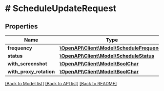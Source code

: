 # # ScheduleUpdateRequest

## Properties

Name | Type | Description | Notes
------------ | ------------- | ------------- | -------------
**frequency** | [**\OpenAPI\Client\Model\ScheduleFrequency**](ScheduleFrequency.md) |  | [optional]
**status** | [**\OpenAPI\Client\Model\ScheduleStatus**](ScheduleStatus.md) |  | [optional]
**with_screenshot** | [**\OpenAPI\Client\Model\BoolChar**](BoolChar.md) |  | [optional]
**with_proxy_rotation** | [**\OpenAPI\Client\Model\BoolChar**](BoolChar.md) |  | [optional]

[[Back to Model list]](../../README.md#models) [[Back to API list]](../../README.md#endpoints) [[Back to README]](../../README.md)
